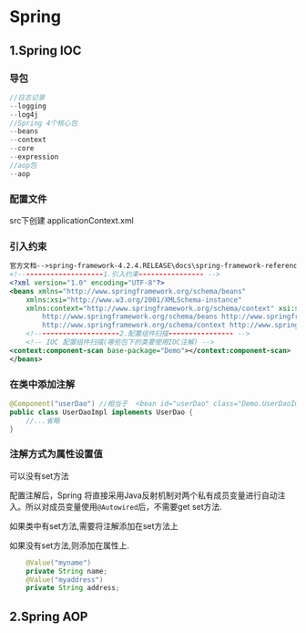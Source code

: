 # Spring

## 1.Spring IOC

### 导包

```java
//日志记录 
--logging
--log4j
//Spring 4个核心包
--beans 
--context 
--core 
--expression
//aop包
--aop
```

### 配置文件

src下创建 applicationContext.xml

### 引入约束

```xml
官方文档-->spring-framework-4.2.4.RELEASE\docs\spring-framework-reference\html\xsd-configuration.html
<!---------------------1.引入约束---------------- -->
<?xml version="1.0" encoding="UTF-8"?>
<beans xmlns="http://www.springframework.org/schema/beans"
    xmlns:xsi="http://www.w3.org/2001/XMLSchema-instance"
    xmlns:context="http://www.springframework.org/schema/context" xsi:schemaLocation="
        http://www.springframework.org/schema/beans http://www.springframework.org/schema/beans/spring-beans.xsd
        http://www.springframework.org/schema/context http://www.springframework.org/schema/context/spring-context.xsd"> <!-- bean definitions here -->
    <!---------------------2.配置组件扫描---------------- -->
    <!-- IOC 配置组件扫描(哪些包下的类要使用IOC注解) -->
<context:component-scan base-package="Demo"></context:component-scan>
</beans>
```

### 在类中添加注解

```java
@Component("userDao") //相当于  <bean id="userDao" class="Demo.UserDaoImpl">
public class UserDaoImpl implements UserDao {
    //...省略
}
```

### 注解方式为属性设置值

可以没有set方法

配置注解后，Spring 将直接采用Java反射机制对两个私有成员变量进行自动注入。所以对成员变量使用`@Autowired`后，不需要get set方法.

如果类中有set方法,需要将注解添加在set方法上

如果没有set方法,则添加在属性上.

```java
	@Value("myname")
	private String name; 
	@Value("myaddress")
	private String address; 	
```

## 2.Spring AOP



